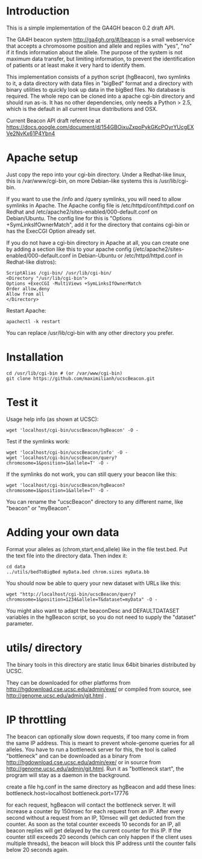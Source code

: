 Introduction
============

This is a simple implementation of the GA4GH beacon 0.2 draft API.

The GA4H beacon system http://ga4gh.org/#/beacon is a small webservice
that accepts a chromosome position and allele and replies with "yes", "no" if
it finds information about the allele.  The purpose of the system is not
maximum data transfer, but limiting information, to prevent the identification
of patients or at least make it very hard to identify them.

This implementation consists of a python script (hgBeacon), two symlinks to it,
a data directory with data files in "bigBed" format and a directory with binary 
utilities to quickly look up data in the bigBed files. No database is required.
The whole repo can be cloned into a apache cgi-bin directory and should run as-is.
It has no other dependencies, only needs a Python > 2.5, which
is the default in all current linux distributions and OSX.

Current Beacon API draft reference at
https://docs.google.com/document/d/154GBOixuZxpoPykGKcPOyrYUcgEXVe2NvKx61P4Ybn4

Apache setup
============

Just copy the repo into your cgi-bin directory.
Under a Redhat-like linux, this is /var/www/cgi-bin, on more Debian-like systems
this is /usr/lib/cgi-bin.

If you want to use the /info and /query symlinks, you will need to allow symlinks 
in Apache. The Apache config file
is /etc/httpd/conf/httpd.conf on Redhat and /etc/apache2/sites-enabled/000-default.conf
on Debian/Ubuntu. The config line for this is "Options +SymLinksIfOwnerMatch", add
it for the directory that contains cgi-bin or has the ExecCGI Option already set.

If you do not have a cgi-bin directory in Apache at all, you can 
create one by adding a section like this to your apache config
(/etc/apache2/sites-enabled/000-default.conf in Debian-Ubuntu or
/etc/httpd/httpd.conf in Redhat-like distros):

    ScriptAlias /cgi-bin/ /usr/lib/cgi-bin/
    <Directory "/usr/lib/cgi-bin">
    Options +ExecCGI -MultiViews +SymLinksIfOwnerMatch
    Order allow,deny
    Allow from all
    </Directory>

Restart Apache:

    apachectl -k restart

You can replace /usr/lib/cgi-bin with any other directory you prefer.

Installation
============

    cd /usr/lib/cgi-bin # (or /var/www/cgi-bin)
    git clone https://github.com/maximilianh/ucscBeacon.git

Test it
=======

Usage help info (as shown at UCSC):

    wget 'localhost/cgi-bin/ucscBeacon/hgBeacon' -O -

Test if the symlinks work:

    wget 'localhost/cgi-bin/ucscBeacon/info' -O -
    wget 'localhost/cgi-bin/ucscBeacon/query?chromosome=1&position=1&allele=T' -O -

If the symlinks do not work, you can still query your beacon like this:

    wget 'localhost/cgi-bin/ucscBeacon/hgBeacon?chromosome=1&position=1&allele=T' -O -

You can rename the "ucscBeacon" directory to any different name, like "beacon"
or "myBeacon".

Adding your own data
====================

Format your alleles as (chrom,start,end,allele) like in the file test.bed.
Put the text file into the directory data.
Then index it:

    cd data
    ../utils/bedToBigBed myData.bed chrom.sizes myData.bb

You should now be able to query your new dataset with URLs like this:

    wget "http://localhost/cgi-bin/ucscBeacon/query?chromosome=1&position=1234&allele=T&dataset=myData" -O -

You might also want to adapt the beaconDesc and DEFAULTDATASET variables 
in the hgBeacon script, so you do not need to supply the "dataset" parameter.

utils/ directory
================

The binary tools in this directory are static linux 64bit binaries distributed
by UCSC.

They can be downloaded for other platforms from
http://hgdownload.cse.ucsc.edu/admin/exe/ or compiled from source, see
http://genome.ucsc.edu/admin/git.html .

IP throttling
=============

The beacon can optionally slow down requests, if too many come in from the same
IP address. This is meant to prevent whole-genome queries for all alleles. You
have to run a bottleneck server for this, the tool is called "bottleneck" and
can be downloaded as a binary from http://hgdownload.cse.ucsc.edu/admin/exe/ or
in source from http://genome.ucsc.edu/admin/git.html. Run it as "bottleneck
start", the program will stay as a daemon in the background.

create a file hg.conf in the same directory as hgBeacon and add these lines:
    bottleneck.host=localhost
    bottleneck.port=17776

for each request, hgBeacon will contact the bottleneck server. It will
increase a counter by 150msec for each request from an IP. After every second
without a request from an IP, 10msec will get deducted from the counter. As
soon as the total counter exceeds 10 seconds for an IP, all beacon replies will
get delayed by the current counter for this IP. If the counter still exceeds 20
seconds (which can only happen if the client uses multiple threads), the beacon
will block this IP address until the counter falls below 20 seconds again.


